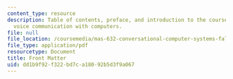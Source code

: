 ```yaml
---
content_type: resource
description: Table of contents, preface, and introduction to the course textbook on
  voice communication with computers.
file: null
file_location: /coursemedia/mas-632-conversational-computer-systems-fall-2008/dd1b9f92f322bd7ca18092b5d3f9a067_shmant_txt_intro.pdf
file_type: application/pdf
resourcetype: Document
title: Front Matter
uid: dd1b9f92-f322-bd7c-a180-92b5d3f9a067
---
```

